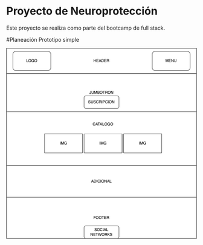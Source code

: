 # Proyecto de Neuroprotección
Este proyecto se realiza como parte del bootcamp de full stack.

#Planeación
Prototipo simple

![Planeación de proyecto](./docs/prototipo.png)